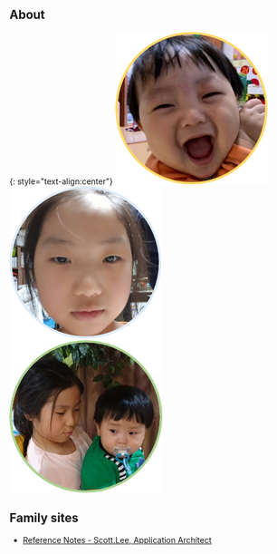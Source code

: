 ## About

{: style="text-align:center"}
![](/assets/images/ruan_01.png)
![](/assets/images/yerim_01.png)
![](/assets/images/yerim.n.ruan_01.png)

## Family sites

* [Reference Notes - Scott.Lee, Application Architect](http://arch.ruaniz.com)
